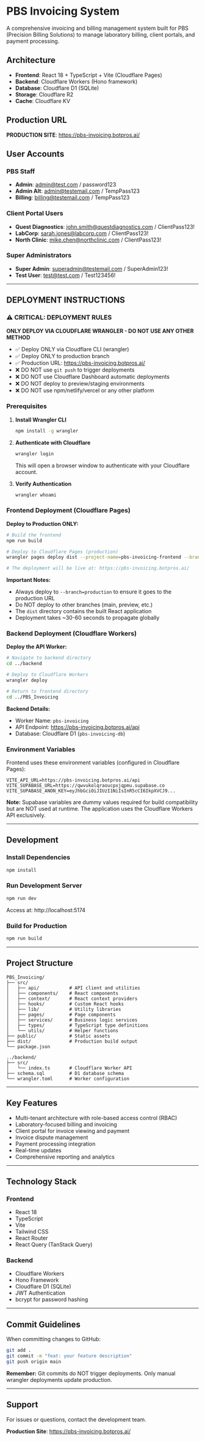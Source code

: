 # PBS Invoicing System

A comprehensive invoicing and billing management system built for PBS (Precision Billing Solutions) to manage laboratory billing, client portals, and payment processing.

## Architecture

- **Frontend**: React 18 + TypeScript + Vite (Cloudflare Pages)
- **Backend**: Cloudflare Workers (Hono framework)
- **Database**: Cloudflare D1 (SQLite)
- **Storage**: Cloudflare R2
- **Cache**: Cloudflare KV

## Production URL

**PRODUCTION SITE**: https://pbs-invoicing.botpros.ai/

## User Accounts

### PBS Staff
- **Admin**: admin@test.com / password123
- **Admin Alt**: admin@testemail.com / TempPass123
- **Billing**: billing@testemail.com / TempPass123

### Client Portal Users
- **Quest Diagnostics**: john.smith@questdiagnostics.com / ClientPass123!
- **LabCorp**: sarah.jones@labcorp.com / ClientPass123!
- **North Clinic**: mike.chen@northclinic.com / ClientPass123!

### Super Administrators
- **Super Admin**: superadmin@testemail.com / SuperAdmin123!
- **Test User**: test@test.com / Test123456!

---

## DEPLOYMENT INSTRUCTIONS

### ⚠️ CRITICAL: DEPLOYMENT RULES

**ONLY DEPLOY VIA CLOUDFLARE WRANGLER - DO NOT USE ANY OTHER METHOD**

- ✅ Deploy ONLY via Cloudflare CLI (wrangler)
- ✅ Deploy ONLY to production branch
- ✅ Production URL: https://pbs-invoicing.botpros.ai/
- ❌ DO NOT use `git push` to trigger deployments
- ❌ DO NOT use Cloudflare Dashboard automatic deployments
- ❌ DO NOT deploy to preview/staging environments
- ❌ DO NOT use npm/netlify/vercel or any other platform

### Prerequisites

1. **Install Wrangler CLI**
   ```bash
   npm install -g wrangler
   ```

2. **Authenticate with Cloudflare**
   ```bash
   wrangler login
   ```
   This will open a browser window to authenticate with your Cloudflare account.

3. **Verify Authentication**
   ```bash
   wrangler whoami
   ```

### Frontend Deployment (Cloudflare Pages)

**Deploy to Production ONLY:**

```bash
# Build the frontend
npm run build

# Deploy to Cloudflare Pages (production)
wrangler pages deploy dist --project-name=pbs-invoicing-frontend --branch=production

# The deployment will be live at: https://pbs-invoicing.botpros.ai/
```

**Important Notes:**
- Always deploy to `--branch=production` to ensure it goes to the production URL
- Do NOT deploy to other branches (main, preview, etc.)
- The `dist` directory contains the built React application
- Deployment takes ~30-60 seconds to propagate globally

### Backend Deployment (Cloudflare Workers)

**Deploy the API Worker:**

```bash
# Navigate to backend directory
cd ../backend

# Deploy to Cloudflare Workers
wrangler deploy

# Return to frontend directory
cd ../PBS_Invoicing
```

**Backend Details:**
- Worker Name: `pbs-invoicing`
- API Endpoint: https://pbs-invoicing.botpros.ai/api
- Database: Cloudflare D1 (`pbs-invoicing-db`)

### Environment Variables

Frontend uses these environment variables (configured in Cloudflare Pages):

```env
VITE_API_URL=https://pbs-invoicing.botpros.ai/api
VITE_SUPABASE_URL=https://qwvukolqraoucpxjqpmu.supabase.co
VITE_SUPABASE_ANON_KEY=eyJhbGciOiJIUzI1NiIsInR5cCI6IkpXVCJ9...
```

**Note:** Supabase variables are dummy values required for build compatibility but are NOT used at runtime. The application uses the Cloudflare Workers API exclusively.

---

## Development

### Install Dependencies

```bash
npm install
```

### Run Development Server

```bash
npm run dev
```

Access at: http://localhost:5174

### Build for Production

```bash
npm run build
```

---

## Project Structure

```
PBS_Invoicing/
├── src/
│   ├── api/           # API client and utilities
│   ├── components/    # React components
│   ├── context/       # React context providers
│   ├── hooks/         # Custom React hooks
│   ├── lib/           # Utility libraries
│   ├── pages/         # Page components
│   ├── services/      # Business logic services
│   ├── types/         # TypeScript type definitions
│   └── utils/         # Helper functions
├── public/            # Static assets
├── dist/              # Production build output
└── package.json

../backend/
├── src/
│   └── index.ts       # Cloudflare Worker API
├── schema.sql         # D1 database schema
└── wrangler.toml      # Worker configuration
```

---

## Key Features

- Multi-tenant architecture with role-based access control (RBAC)
- Laboratory-focused billing and invoicing
- Client portal for invoice viewing and payment
- Invoice dispute management
- Payment processing integration
- Real-time updates
- Comprehensive reporting and analytics

---

## Technology Stack

### Frontend
- React 18
- TypeScript
- Vite
- Tailwind CSS
- React Router
- React Query (TanStack Query)

### Backend
- Cloudflare Workers
- Hono Framework
- Cloudflare D1 (SQLite)
- JWT Authentication
- bcrypt for password hashing

---

## Commit Guidelines

When committing changes to GitHub:

```bash
git add .
git commit -m "feat: your feature description"
git push origin main
```

**Remember:** Git commits do NOT trigger deployments. Only manual wrangler deployments update production.

---

## Support

For issues or questions, contact the development team.

**Production Site**: https://pbs-invoicing.botpros.ai/
